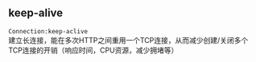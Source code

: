 ## keep-alive
`Connection:keep-aclive`  
建立长连接，能在多次HTTP之间重用一个TCP连接，从而减少创建/关闭多个TCP连接的开销（响应时间，CPU资源，减少拥堵等）